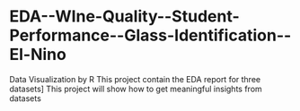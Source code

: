 # EDA--WIne-Quality--Student-Performance--Glass-Identification--El-Nino
Data Visualization by R
This project contain the EDA report for three datasets]
This project will show how to get meaningful insights from datasets 
